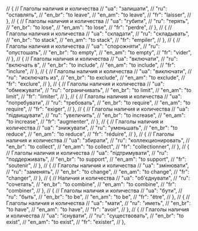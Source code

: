 // { // Глаголы наличия и количества
//     "ua": "залишати",
//     "ru": "оставлять",
//     "en_br": "to leave",
//     "en_am": "to leave",
//     "fr": "laisser",
// },
// { // Глаголы наличия и количества
//     "ua": "губити",
//     "ru": "терять",
//     "en_br": "to lose",
//     "en_am": "to lose",
//     "fr": "perdre",
// },
// { // Глаголы наличия и количества
//     "ua": "складати",
//     "ru": "складывать",
//     "en_br": "to stack",
//     "en_am": "to stack",
//     "fr": "empiler",
// },
// { // Глаголы наличия и количества
//     "ua": "спорожняти",
//     "ru": "опустошать",
//     "en_br": "to empty",
//     "en_am": "to empty",
//     "fr": "vider",
// },
// { // Глаголы наличия и количества
//     "ua": "включати",
//     "ru": "включать в",
//     "en_br": "to include",
//     "en_am": "to include",
//     "fr": "inclure",
// },
// { // Глаголы наличия и количества
//     "ua": "виключати",
//     "ru": "исключать из",
//     "en_br": "to exclude",
//     "en_am": "to exclude",
//     "fr": "exclure",
// },
// { // Глаголы наличия и количества
//     "ua": "обмежувати",
//     "ru": "ограничивать",
//     "en_br": "to limit",
//     "en_am": "to limit",
//     "fr": "limiter",
// },
// { // Глаголы наличия и количества
//     "ua": "потребувати",
//     "ru": "требовать",
//     "en_br": "to require",
//     "en_am": "to require",
//     "fr": "exiger",
// },
// { // Глаголы наличия и количества
//     "ua": "підвищувати",
//     "ru": "увеличить",
//     "en_br": "to increase",
//     "en_am": "to increase",
//     "fr": "augmenter",
// },
// { // Глаголы наличия и количества
//     "ua": "знижувати",
//     "ru": "уменьшать",
//     "en_br": "to reduce",
//     "en_am": "to reduce",
//     "fr": "réduire",
// },
// { // Глаголы наличия и количества
//     "ua": "збирати",
//     "ru": "коллекционировать",
//     "en_br": "to collect",
//     "en_am": "to collect",
//     "fr": "collectionner",
// },
// { // Глаголы наличия и количества
//     "ua": "підтримувати",
//     "ru": "поддерживать",
//     "en_br": "to support",
//     "en_am": "to support",
//     "fr": "soutenir",
// },
// { // Глаголы наличия и количества
//     "ua": "змінювати",
//     "ru": "заменять",
//     "en_br": "to change",
//     "en_am": "to change",
//     "fr": "changer",
// },
// { // Наличия и количества
//     "ua": "об'єднувати",
//     "ru": "сочетать",
//     "en_br": "to combine",
//     "en_am": "to combine",
//     "fr": "combiner",
// },
// { // Глаголы наличия и количества
//     "ua": "бути",
//     "ru": "быть",
//     "en_br": "to be",
//     "en_am": "to be",
//     "fr": "être",
// },
// { // Глаголы наличия и количества
//     "ua": "мати",
//     "ru": "иметь",
//     "en_br": "to have",
//     "en_am": "to have",
//     "fr": "avoir",
// },
// { // Глаголы наличия и количества
//     "ua": "існувати",
//     "ru": "существовать",
//     "en_br": "to exist",
//     "en_am": "to exist",
//     "fr": "exister",
// },
